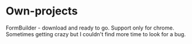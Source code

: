 # Own-projects

FormBuilder - download and ready to go. Support only for chrome. Sometimes getting crazy but I couldn't find more time to look for a  bug.
